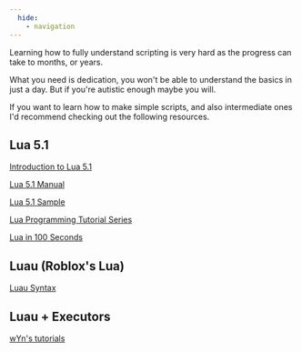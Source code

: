 ```yaml
---
  hide:
    - navigation
---
```


Learning how to fully understand scripting is very hard as the progress can take to months, or years.

What you need is dedication, you won't be able to understand the basics in just a day. But if you're autistic enough maybe you will.

If you want to learn how to make simple scripts, and also intermediate ones I'd recommend checking out the following resources.

## Lua 5.1

[Introduction to Lua 5.1](http://underpop.free.fr/l/lua/docs/a-no-frills-introduction-to-lua-5.1-vm-instructions.pdf)

[Lua 5.1 Manual](https://www.lua.org/manual/5.1)

[Lua 5.1 Sample](https://www.lua.org/gems/sample.pdf)

[Lua Programming Tutorial Series](https://www.youtube.com/watch?v=4NKMtazVNe8&list=PL5gRzHmN4Dg1zPCMXOc1NXDxzvf3mb5_U)

[Lua in 100 Seconds](https://www.youtube.com/watch?v=jUuqBZwwkQw)

## Luau (Roblox's Lua)

[Luau Syntax](https://luau-lang.org/syntax)

## Luau + Executors

[wYn's tutorials](https://youtube.com/playlist?list=PLw1uWqQBDcgjKqFjPNgtVtBNx3xTGz-l7)
